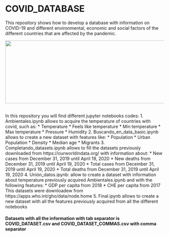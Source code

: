 # COVID_DATABASE
This repository shows how to develop a database with information on COVID-19 and different environmental, economic and social factors of the different countries that are affected by the pandemic.
<p align="center">
  <img src='https://www.hoyesarte.com/wp-content/uploads/2020/03/covid-19.jpg' width="800" height="200" />
</p>
<br>
In this repository you will find different jupyter notebooks codes:
1. Ambientales.ipynb allows to acquire the temperature of countries with covid, such as:
  * Temperature
  * Feels like temperature
  * Min temperature
  * Max temperature
  * Pressure
  * Humidity
2. Buscando_en_data_basic.ipynb allows to create a new dataset with features like:
  * Population
  * Urban Population
  * Density
  * Median age
  * Migrants
3. Completando_datasets.ipynb allows to fill the datasets previously downloaded from https://ourworldindata.org/ with information about:
  * New cases from December 31, 2019 until April 19, 2020
  * New deaths from December 31, 2019 until April 19, 2020
  * Total cases from December 31, 2019 until April 19, 2020
  * Total deaths from December 31, 2019 until April 19, 2020
4. Unión_datos.ipynb: allow to create a dataset with information about temperature previously acquired Ambientales.ipynb and with the following features:
  * GDP per capita from 2018
  * CHE per capita from 2017
This datasets were downloadew from https://apps.who.int/gho/data/node.home
5. Final.ipynb allows to create a new dataset with all the features previously acquired from all the different notebooks

#### Datasets with all the information with tab separator is COVID_DATASET.csv and COVID_DATASET_COMMAS.csv with comma separator 







